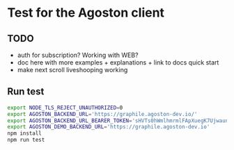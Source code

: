 # Test for the Agoston client

## TODO

- auth for subscription? Working with WEB?
- doc here with more examples + explanations + link to docs quick start
- make next scroll liveshooping working

## Run test

```bash
export NODE_TLS_REJECT_UNAUTHORIZED=0
export AGOSTON_BACKEND_URL='https://graphile.agoston-dev.io/'
export AGOSTON_BACKEND_URL_BEARER_TOKEN='sHVTs0hWmlhmrmlFApXuegK7UjwaunCKHYZbHkwgTRkZR9NNvjEqL6dqGZ1Ya51uTa0eswMMwcxUn6ZTXHjltJ0t9JzZCWHUNucG8EYEfFsY2ghFH1EaFWPr'
export AGOSTON_DEMO_BACKEND_URL='https://graphile.agoston-dev.io'
npm install
npm run test
```

